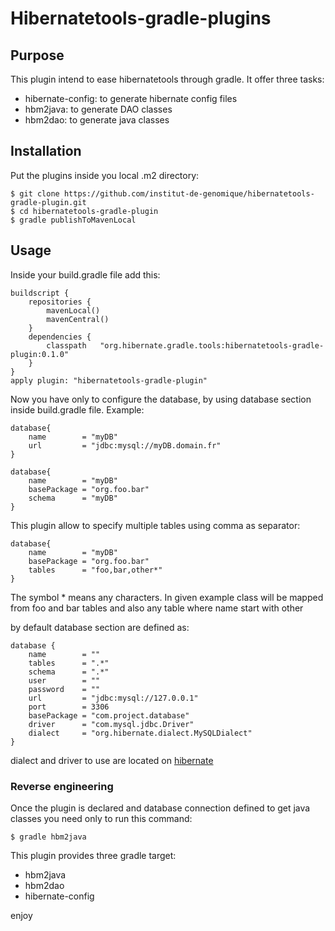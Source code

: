 # Hibernatetools-gradle-plugins

## Purpose

This plugin intend to ease hibernatetools through gradle. It offer three tasks:
- hibernate-config: to generate hibernate config files
- hbm2java: to generate DAO classes
- hbm2dao: to generate java classes

## Installation

Put the plugins inside you local .m2 directory:

```
$ git clone https://github.com/institut-de-genomique/hibernatetools-gradle-plugin.git
$ cd hibernatetools-gradle-plugin
$ gradle publishToMavenLocal
```

## Usage

Inside your build.gradle file add this:

```
buildscript {
    repositories {
        mavenLocal()
        mavenCentral()
    }
    dependencies {
        classpath   "org.hibernate.gradle.tools:hibernatetools-gradle-plugin:0.1.0"
    }
}
apply plugin: "hibernatetools-gradle-plugin"
```

Now you have only to configure the database, by using database section inside build.gradle file.
Example:

```
database{
    name        = "myDB"
    url         = "jdbc:mysql://myDB.domain.fr"
}
```

```
database{
    name        = "myDB"
    basePackage = "org.foo.bar"
    schema      = "myDB"
}
```

This plugin allow to specify multiple tables using comma as separator:

```
database{
    name        = "myDB"
    basePackage = "org.foo.bar"
    tables      = "foo,bar,other*"
}

```

The symbol * means any characters. In given example class will be mapped from foo and bar  tables and also any table where name start with other



by default database section are defined as:

```
database {
    name        = ""
    tables      = ".*"
    schema      = ".*"
    user        = ""
    password    = ""
    url         = "jdbc:mysql://127.0.0.1"
    port        = 3306
    basePackage = "com.project.database"
    driver      = "com.mysql.jdbc.Driver"
    dialect     = "org.hibernate.dialect.MySQLDialect"
}
```

dialect and driver to use are located on [hibernate](http://www.tutorialspoint.com/hibernate/hibernate_configuration.htm])

### Reverse engineering

Once the plugin is declared and database connection defined to get java classes you need only to run this command:

```
$ gradle hbm2java
```

This plugin provides three gradle target:
- hbm2java
- hbm2dao
- hibernate-config

enjoy
